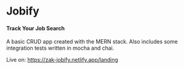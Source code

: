 # Jobify

#### Track Your Job Search

A basic CRUD app created with the MERN stack.
Also includes some integration tests written in mocha and chai.

Live on: https://zak-jobify.netlify.app/landing
